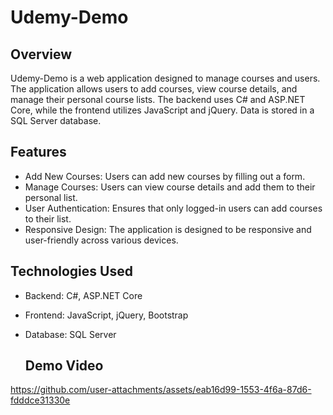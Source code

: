 # Udemy-Demo

## Overview

Udemy-Demo is a web application designed to manage courses and users. The application allows users to add courses, view course details, and manage their personal course lists. The backend uses C# and ASP.NET Core, while the frontend utilizes JavaScript and jQuery. Data is stored in a SQL Server database.

## Features

- Add New Courses: Users can add new courses by filling out a form.
- Manage Courses: Users can view course details and add them to their personal list.
- User Authentication: Ensures that only logged-in users can add courses to their list.
- Responsive Design: The application is designed to be responsive and user-friendly across various devices.

## Technologies Used

- Backend: C#, ASP.NET Core
- Frontend: JavaScript, jQuery, Bootstrap
- Database: SQL Server

  ## Demo Video


https://github.com/user-attachments/assets/eab16d99-1553-4f6a-87d6-fdddce31330e

